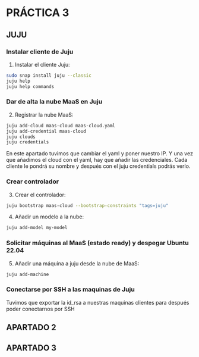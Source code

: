 # PRÁCTICA 3
## JUJU
### Instalar cliente de Juju

1. Instalar el cliente Juju:
```bash
sudo snap install juju --classic
juju help
juju help commands
```
### Dar de alta la nube MaaS en Juju
2. Registrar la nube MaaS:
```bash
juju add-cloud maas-cloud maas-cloud.yaml
juju add-credential maas-cloud
juju clouds
juju credentials
```
En este apartado tuvimos que cambiar el yaml y poner nuestro IP. Y una vez que añadimos el cloud con el yaml, hay que añadir las credenciales. Cada cliente le pondrá su nombre y después con el juju credentials podrás verlo.

### Crear controlador
3. Crear el controlador:
```bash
juju bootstrap maas-cloud --bootstrap-constraints "tags=juju"
```

4. Añadir un modelo a la nube:
```bash
juju add-model my-model
```
### Solicitar máquinas al MaaS (estado ready) y despegar Ubuntu 22.04
5. Añadir una máquina a juju desde la nube de MaaS:
```bash
juju add-machine
```
### Conectarse por SSH a las maquinas de Juju
Tuvimos que exportar la id_rsa a nuestras maquinas clientes para después poder conectarnos por SSH
## APARTADO 2

## APARTADO 3

